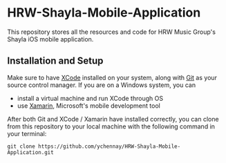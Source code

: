 # HRW-Shayla-Mobile-Application
This repository stores all the resources and code for HRW Music Group's Shayla iOS mobile application. 

## Installation and Setup

Make sure to have [XCode](https://developer.apple.com/xcode/) installed on your system, along with [Git](https://git-scm.com/book/en/v2/Getting-Started-Installing-Git) as your source control manager. If you are on a Windows system, you can  

* install a virtual machine and run XCode through OS
* use [Xamarin](https://www.xamarin.com/platform), Microsoft's mobile development tool

After both Git and XCode / Xamarin have installed correctly, you can clone from this repository to your local machine with the following command in your terminal:

```
git clone https://github.com/ychennay/HRW-Shayla-Mobile-Application.git
```
